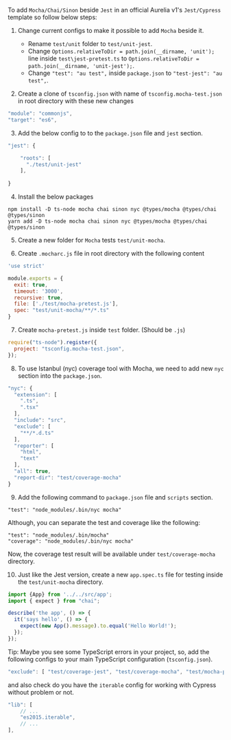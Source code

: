 To add `Mocha/Chai/Sinon` beside `Jest` in an official Aurelia v1's `Jest/Cypress` template so follow below steps:

1. Change current configs to make it possible to add `Mocha` beside it.

	* Rename `test/unit` folder to `test/unit-jest`.
	* Change `Options.relativeToDir = path.join(__dirname, 'unit');` line inside `test\jest-pretest.ts` to `Options.relativeToDir = path.join(__dirname, 'unit-jest');`.
	* Change `"test": "au test",` inside `package.json` to `"test-jest": "au test",`.
	
2. Create a clone of `tsconfig.json` with name of `tsconfig.mocha-test.json` in root directory with these new changes

```js
"module": "commonjs",
"target": "es6",
```

3. Add the below config to to the `package.json` file and `jest` section.

```js
"jest": {

    "roots": [
      "./test/unit-jest"
    ],
	
}	
```

4. Install the below packages

```
npm install -D ts-node mocha chai sinon nyc @types/mocha @types/chai @types/sinon
yarn add -D ts-node mocha chai sinon nyc @types/mocha @types/chai @types/sinon
```

5. Create a new folder for `Mocha` tests `test/unit-mocha`.

6. Create `.mocharc.js` file in root directory with the following content

```js
'use strict'

module.exports = {  
  exit: true,
  timeout: '3000',
  recursive: true,
  file: ['./test/mocha-pretest.js'],
  spec: "test/unit-mocha/**/*.ts"
}
```

7. Create `mocha-pretest.js` inside `test` folder. (Should be `.js`)

```js
require("ts-node").register({
  project: "tsconfig.mocha-test.json",
});
```

8. To use Istanbul (nyc) coverage tool with Mocha, we need to add new `nyc` section into the `package.json`.

```js
"nyc": {
  "extension": [
    ".ts",
    ".tsx"
  ],
  "include": "src",
  "exclude": [
    "**/*.d.ts"
  ],
  "reporter": [
    "html",
    "text"
  ],
  "all": true,
  "report-dir": "test/coverage-mocha"
}
```

9. Add the following command to `package.json` file and `scripts` section.

`"test": "node_modules/.bin/nyc mocha"`

Although, you can separate the test and coverage like the following:

```
"test": "node_modules/.bin/mocha"
"coverage": "node_modules/.bin/nyc mocha"
```

Now, the coverage test result will be available under `test/coverage-mocha` directory.

10. Just like the Jest version, create a new `app.spec.ts` file for testing inside the `test/unit-mocha` directory.

```js
import {App} from '../../src/app';
import { expect } from "chai";

describe('the app', () => {
  it('says hello', () => {
    expect(new App().message).to.equal('Hello World!');
  });
});
```

Tip: Maybe you see some TypeScript errors in your project, so, add the following configs to your main TypeScript configuration (`tsconfig.json`).

```js
"exclude": [ "test/coverage-jest", "test/coverage-mocha", "test/mocha-pretest.js" ],
```

and also check do you have the `iterable` config for working with Cypress without problem or not.

```js
"lib": [
    // ...
    "es2015.iterable",
    // ...
],
```

